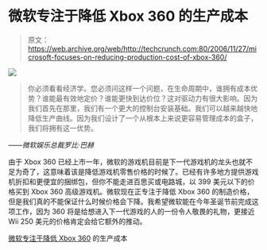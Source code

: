 # 微软专注于降低 Xbox 360 的生产成本

> 原文：<https://web.archive.org/web/http://techcrunch.com:80/2006/11/27/microsoft-focuses-on-reducing-production-cost-of-xbox-360/>

![](img/f7382e046e2f3485c2cc3ce58a5c3201.png)

> 你必须看看经济学。您必须问这样一个问题，在生命周期中，谁拥有成本优势？谁能最有效地定价？谁能更快到达价位？这对驱动力有很大影响。因为我们首先在那里，我们有一个更大的控制台安装基础。我们可以越来越快地降低生产曲线。因为我们设计了一个从根本上来说更容易管理成本的盒子，我们将拥有这一优势。

*——微软娱乐总裁罗比·巴赫*

由于 Xbox 360 已经上市一年，微软的游戏机目前是下一代游戏机的龙头也就不足为奇了，这意味着该是降低游戏机零售价格的时候了。已经有许多地方提供游戏机折扣和更便宜的捆绑包，但你不能走进百思买或电路城，以 399 美元以下的价格买到 Xbox 360 高级游戏机。微软现在正专注于降低 Xbox 360 的制造价格，但是我们真的不能保证什么时候价格会下降。我希望微软能在今年圣诞节前完成这项工作，因为 360 将是给想进入下一代游戏的人的一份令人敬畏的礼物，更接近 Wii 250 美元的价格肯定会给它额外的推动。

[微软专注于降低 Xbox 360](https://web.archive.org/web/20150919044637/http://www.mcvuk.com/Microsoft-readies-360-price-cut) 的生产成本